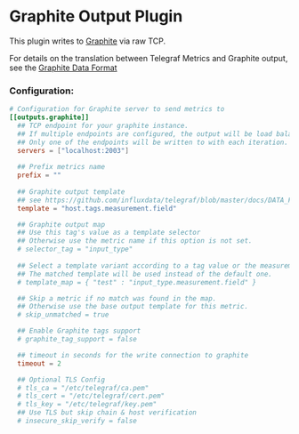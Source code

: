 # Graphite Output Plugin

This plugin writes to [Graphite](http://graphite.readthedocs.org/en/latest/index.html)
via raw TCP.

For details on the translation between Telegraf Metrics and Graphite output,
see the [Graphite Data Format](../../../docs/DATA_FORMATS_OUTPUT.md)

### Configuration:

```toml
# Configuration for Graphite server to send metrics to
[[outputs.graphite]]
  ## TCP endpoint for your graphite instance.
  ## If multiple endpoints are configured, the output will be load balanced.
  ## Only one of the endpoints will be written to with each iteration.
  servers = ["localhost:2003"]
  
  ## Prefix metrics name
  prefix = ""
  
  ## Graphite output template
  ## see https://github.com/influxdata/telegraf/blob/master/docs/DATA_FORMATS_OUTPUT.md
  template = "host.tags.measurement.field"

  ## Graphite output map
  ## Use this tag's value as a template selector
  ## Otherwise use the metric name if this option is not set.
  # selector_tag = "input_type"
  
  ## Select a template variant according to a tag value or the measurement name.
  ## The matched template will be used instead of the default one.
  # template_map = { "test" : "input_type.measurement.field" }

  ## Skip a metric if no match was found in the map.
  ## Otherwise use the base output template for this metric.
  # skip_unmatched = true

  ## Enable Graphite tags support
  # graphite_tag_support = false

  ## timeout in seconds for the write connection to graphite
  timeout = 2

  ## Optional TLS Config
  # tls_ca = "/etc/telegraf/ca.pem"
  # tls_cert = "/etc/telegraf/cert.pem"
  # tls_key = "/etc/telegraf/key.pem"
  ## Use TLS but skip chain & host verification
  # insecure_skip_verify = false
```
